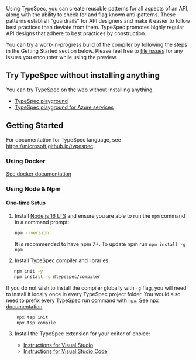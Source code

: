 Using TypeSpec, you can create reusable patterns for all aspects of an API, along with the ability to check for and flag known anti-patterns. These patterns establish "guardrails" for API designers and make it easier to follow best practices than deviate from them. TypeSpec promotes highly regular API designs that adhere to best practices by construction.

You can try a work-in-progress build of the compiler by following the steps in
the Getting Started section below. Please feel free to [file
issues](https://github.com/Microsoft/typespec/issues) for any issues you encounter while
using the preview.

## Try TypeSpec without installing anything

You can try TypeSpec on the web without installing anything.

- [TypeSpec playground](https://cadlplayground.z22.web.core.windows.net)
- [TypeSpec playground for Azure services](https://cadlplayground.z22.web.core.windows.net/cadl-azure/)

## Getting Started

For documentation for TypeSpec language, see https://microsoft.github.io/typespec.

### Using Docker

[See docker documentation](./docker)

### Using Node & Npm

#### One-time Setup

1. Install [Node.js 16 LTS](https://nodejs.org/en/download/) and ensure you are able to run the `npm` command in a command prompt:

   ```bash
   npm --version
   ```

   It is recommended to have npm 7+. To update npm run `npm install -g npm`

2. Install TypeSpec compiler and libraries:

```bash
   npm init -y
   npm install -g @typespec/compiler
```

If you do not wish to install the compiler globally with `-g` flag, you will need to install it locally once in every TypeSpec project folder. You would also need to prefix every TypeSpec run command with `npx`. See [npx documentation](https://docs.npmjs.com/cli/v7/commands/npx)

```bash
    npx tsp init
    npx tsp compile
```

3. Install the TypeSpec extension for your editor of choice:

   - [Instructions for Visual Studio](#installing-visual-studio-extension)
   - [Instructions for Visual Studio Code](#installing-vs-code-extension)
